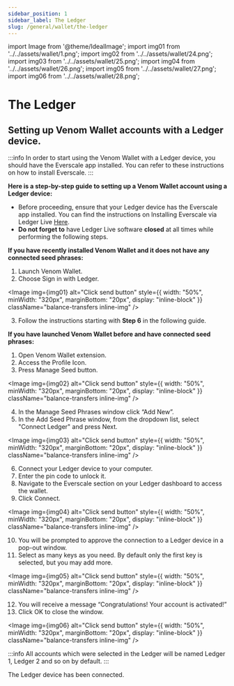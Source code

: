 ```yaml
---
sidebar_position: 1
sidebar_label: The Ledger
slug: /general/wallet/the-ledger
---
```


import Image from '@theme/IdealImage';
import img01 from '../../assets/wallet/1.png';
import img02 from '../../assets/wallet/24.png';
import img03 from '../../assets/wallet/25.png';
import img04 from '../../assets/wallet/26.png';
import img05 from '../../assets/wallet/27.png';
import img06 from '../../assets/wallet/28.png';

# The Ledger
## Setting up Venom Wallet accounts with a Ledger device.

:::info
In order to start using the Venom Wallet with a Ledger device, you should have the Everscale app installed. You can refer to these instructions on how to install Everscale.
:::


**Here is a step-by-step guide to setting up a Venom Wallet account using a Ledger device:**
 - Before proceeding, ensure that your Ledger device has the Everscale app installed. You can find the instructions on Installing Everscale via Ledger Live [Here](../the-ledger/installing-everscale-on-ledger-live.md).
 -  **Do not forget to** have Ledger Live software **closed** at all times while performing the following steps.

**If you have recently installed Venom Wallet and it does not have any connected seed phrases:**
1. Launch Venom Wallet.
2. Choose Sign in with Ledger.

<Image img={img01} alt="Click send button"
    style={{ width: "50%", minWidth: "320px", marginBottom: "20px", display: "inline-block" }}
    className="balance-transfers inline-img"
/>

3. Follow the instructions starting with **Step 6** in the following guide.

**If you have launched Venom Wallet before and have connected seed phrases:**

1.  Open Venom Wallet extension.
2.  Access the Profile Icon.
3.  Press Manage Seed button.

<Image img={img02} alt="Click send button"
    style={{ width: "50%", minWidth: "320px", marginBottom: "20px", display: "inline-block" }}
    className="balance-transfers inline-img"
/>

4.  In the Manage Seed Phrases window click “Add New”.
5.  In the Add Seed Phrase window, from the dropdown list, select "Connect Ledger" and press Next.

<Image img={img03} alt="Click send button"
    style={{ width: "50%", minWidth: "320px", marginBottom: "20px", display: "inline-block" }}
    className="balance-transfers inline-img"
/>

6. Connect your Ledger device to your computer.
7. Enter the pin code to unlock it.
8. Navigate to the Everscale section on your Ledger dashboard to access the wallet.
9. Click Connect.

<Image img={img04} alt="Click send button"
    style={{ width: "50%", minWidth: "320px", marginBottom: "20px", display: "inline-block" }}
    className="balance-transfers inline-img"
/>

10.  You will be prompted to approve the connection to a Ledger device in a pop-out window.
11.  Select as many keys as you need. By default only the first key is selected, but you may add more.

<Image img={img05} alt="Click send button"
    style={{ width: "50%", minWidth: "320px", marginBottom: "20px", display: "inline-block" }}
    className="balance-transfers inline-img"
/>

12.  You will receive a message “Congratulations! Your account is activated!”
13.  Click OK to close the window.

<Image img={img06} alt="Click send button"
    style={{ width: "50%", minWidth: "320px", marginBottom: "20px", display: "inline-block" }}
    className="balance-transfers inline-img"
/>

:::info
All accounts which were selected in the Ledger will be named Ledger 1, Ledger 2 and so on by default.
:::

The Ledger device has been connected.
